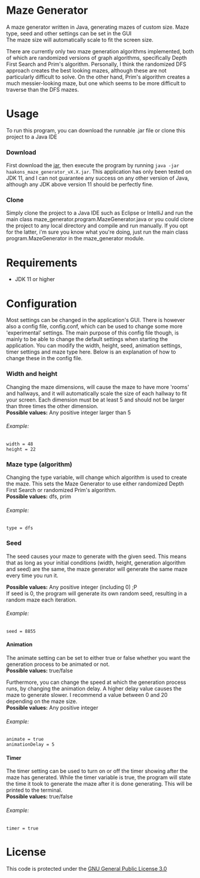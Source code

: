 # Maze Generator
A maze generator written in Java, generating mazes of custom size.
Maze type, seed and other settings can be set in the GUI  
The maze size will automatically scale to fit the screen size.

There are currently only two maze generation algorithms implemented, both of which
are randomized versions of graph algorithms, specifically Depth First Search and Prim's algorithm.
Personally, I think the randomized DFS approach creates the best looking mazes, although these are
not particularly difficult to solve. On the other hand, Prim's algorithm creates a much
messier-looking maze, but one which seems to be more difficult to traverse than the DFS mazes.

# Usage
To run this program, you can download the runnable .jar file or clone this project to a Java IDE

### Download 
First download the [jar](https://github.com/haakon8855/maze_generator/releases), then execute the 
program by running `java -jar haakons_maze_generator_vX.X.jar`.
This application has only been tested on JDK 11, and I can not guarantee any success on any other
version of Java, although any JDK above version 11 should be perfectly fine. 

### Clone
Simply clone the project to a Java IDE such as Eclipse or IntelliJ and run the main class 
maze_generator.program.MazeGenerator.java or you could clone the project to any local 
directory and compile and run manually. If you opt
for the latter, i'm sure you know what you're doing, just run the main class program.MazeGenerator
in the maze_generator module. 

# Requirements
- JDK 11 or higher

# Configuration
Most settings can be changed in the application's GUI. There is however also a
config file, config.conf, which can be used to change some more 'experimental'
settings.
The main purpose of this config file though, is mainly to be able to change the default settings
when starting the application.
You can modify the width, height, seed, animation settings, timer settings and maze type
here. Below is an explanation of how to change these in the config file.

### Width and height
Changing the maze dimensions, will cause the maze to have more 'rooms' and hallways, and it
will automatically scale the size of each hallway to fit your screen. Each dimension must be
at least 5 and should not be larger than three times the other dimension.  
**Possible values:** Any positive integer larger than 5  
###### Example:  

```
width = 48
height = 22
```

### Maze type (algorithm)
Changing the type variable, will change which algorithm is used to create the maze. This sets the
Maze Generator to use either randomized Depth First Search or randomized Prim's algorithm.  
**Possible values:** dfs, prim  
###### Example:

```
type = dfs
```

### Seed
The seed causes your maze to generate with the given seed. This means that as long as your
initial conditions (width, height, generation algorithm and seed) are the same, the maze
generator will generate the same maze every time you run it.

**Possible values:** Any positive integer (including 0) ;P  
If seed is 0, the program will generate its own random seed, resulting in a random maze each iteration.  
###### Example:

```
seed = 8855
```

#### Animation
The animate setting can be set to either true or false whether you want the
generation process to be animated or not.  
**Possible values:** true/false

Furthermore, you can change the speed at which
the generation process runs, by changing the animation delay. A higher delay value
causes the maze to generate slower. I recommend a value between 0 and 20 depending
on the maze size.  
**Possible values:** Any positive integer  
###### Example:

```
animate = true
animationDelay = 5
```

#### Timer
The timer setting can be used to turn on or off the timer showing after the maze
has generated. While the timer variable is true, the program will state the time
it took to generate the maze after it is done generating. This will be printed
to the terminal.  
**Possible values:** true/false  
###### Example:

```
timer = true
```


# License
This code is protected under the [GNU General Public License 3.0](http://www.gnu.org/licenses/gpl-3.0.html)
